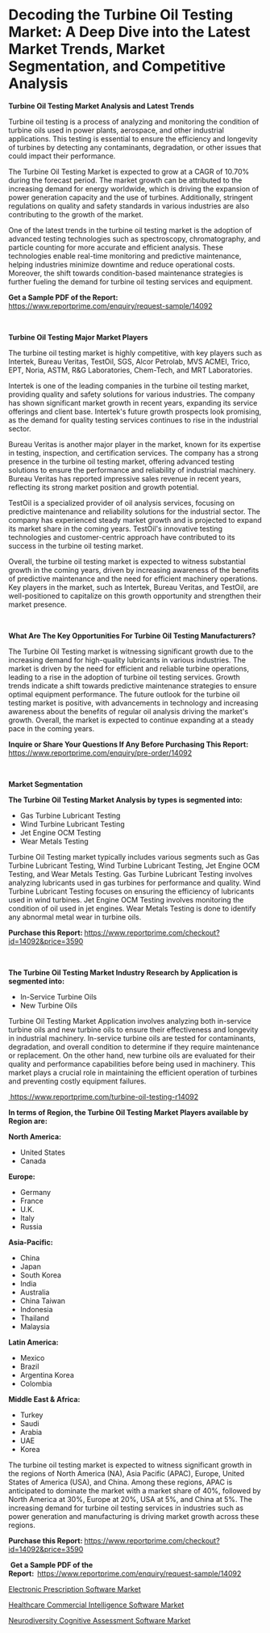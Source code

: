 <p><h1>Decoding the Turbine Oil Testing Market: A Deep Dive into the Latest Market Trends, Market Segmentation, and Competitive Analysis</h1></p><p><strong>Turbine Oil Testing Market Analysis and Latest Trends</strong></p>
<p><p>Turbine oil testing is a process of analyzing and monitoring the condition of turbine oils used in power plants, aerospace, and other industrial applications. This testing is essential to ensure the efficiency and longevity of turbines by detecting any contaminants, degradation, or other issues that could impact their performance.</p><p>The Turbine Oil Testing Market is expected to grow at a CAGR of 10.70% during the forecast period. The market growth can be attributed to the increasing demand for energy worldwide, which is driving the expansion of power generation capacity and the use of turbines. Additionally, stringent regulations on quality and safety standards in various industries are also contributing to the growth of the market.</p><p>One of the latest trends in the turbine oil testing market is the adoption of advanced testing technologies such as spectroscopy, chromatography, and particle counting for more accurate and efficient analysis. These technologies enable real-time monitoring and predictive maintenance, helping industries minimize downtime and reduce operational costs. Moreover, the shift towards condition-based maintenance strategies is further fueling the demand for turbine oil testing services and equipment.</p></p>
<p><strong>Get a Sample PDF of the Report:&nbsp;</strong> <a href="https://www.reportprime.com/enquiry/request-sample/14092">https://www.reportprime.com/enquiry/request-sample/14092</a></p>
<p>&nbsp;</p>
<p><strong>Turbine Oil Testing Major Market Players</strong></p>
<p><p>The turbine oil testing market is highly competitive, with key players such as Intertek, Bureau Veritas, TestOil, SGS, Alcor Petrolab, MVS ACMEI, Trico, EPT, Noria, ASTM, R&G Laboratories, Chem-Tech, and MRT Laboratories. </p><p>Intertek is one of the leading companies in the turbine oil testing market, providing quality and safety solutions for various industries. The company has shown significant market growth in recent years, expanding its service offerings and client base. Intertek's future growth prospects look promising, as the demand for quality testing services continues to rise in the industrial sector.</p><p>Bureau Veritas is another major player in the market, known for its expertise in testing, inspection, and certification services. The company has a strong presence in the turbine oil testing market, offering advanced testing solutions to ensure the performance and reliability of industrial machinery. Bureau Veritas has reported impressive sales revenue in recent years, reflecting its strong market position and growth potential.</p><p>TestOil is a specialized provider of oil analysis services, focusing on predictive maintenance and reliability solutions for the industrial sector. The company has experienced steady market growth and is projected to expand its market share in the coming years. TestOil's innovative testing technologies and customer-centric approach have contributed to its success in the turbine oil testing market.</p><p>Overall, the turbine oil testing market is expected to witness substantial growth in the coming years, driven by increasing awareness of the benefits of predictive maintenance and the need for efficient machinery operations. Key players in the market, such as Intertek, Bureau Veritas, and TestOil, are well-positioned to capitalize on this growth opportunity and strengthen their market presence.</p></p>
<p>&nbsp;</p>
<p><strong>What Are The Key Opportunities For Turbine Oil Testing Manufacturers?</strong></p>
<p><p>The Turbine Oil Testing market is witnessing significant growth due to the increasing demand for high-quality lubricants in various industries. The market is driven by the need for efficient and reliable turbine operations, leading to a rise in the adoption of turbine oil testing services. Growth trends indicate a shift towards predictive maintenance strategies to ensure optimal equipment performance. The future outlook for the turbine oil testing market is positive, with advancements in technology and increasing awareness about the benefits of regular oil analysis driving the market's growth. Overall, the market is expected to continue expanding at a steady pace in the coming years.</p></p>
<p><strong>Inquire or Share Your Questions If Any Before Purchasing This Report:</strong> <a href="https://www.reportprime.com/enquiry/pre-order/14092">https://www.reportprime.com/enquiry/pre-order/14092</a></p>
<p>&nbsp;</p>
<p><strong>Market Segmentation</strong></p>
<p><strong>The Turbine Oil Testing Market Analysis by types is segmented into:</strong></p>
<p><ul><li>Gas Turbine Lubricant Testing</li><li>Wind Turbine Lubricant Testing</li><li>Jet Engine OCM Testing</li><li>Wear Metals Testing</li></ul></p>
<p><p>Turbine Oil Testing market typically includes various segments such as Gas Turbine Lubricant Testing, Wind Turbine Lubricant Testing, Jet Engine OCM Testing, and Wear Metals Testing. Gas Turbine Lubricant Testing involves analyzing lubricants used in gas turbines for performance and quality. Wind Turbine Lubricant Testing focuses on ensuring the efficiency of lubricants used in wind turbines. Jet Engine OCM Testing involves monitoring the condition of oil used in jet engines. Wear Metals Testing is done to identify any abnormal metal wear in turbine oils.</p></p>
<p><strong>Purchase this Report:&nbsp;</strong><a href="https://www.reportprime.com/checkout?id=14092&price=3590">https://www.reportprime.com/checkout?id=14092&price=3590</a></p>
<p>&nbsp;</p>
<p><strong>The Turbine Oil Testing Market Industry Research by Application is segmented into:</strong></p>
<p><ul><li>In-Service Turbine Oils</li><li>New Turbine Oils</li></ul></p>
<p><p>Turbine Oil Testing Market Application involves analyzing both in-service turbine oils and new turbine oils to ensure their effectiveness and longevity in industrial machinery. In-service turbine oils are tested for contaminants, degradation, and overall condition to determine if they require maintenance or replacement. On the other hand, new turbine oils are evaluated for their quality and performance capabilities before being used in machinery. This market plays a crucial role in maintaining the efficient operation of turbines and preventing costly equipment failures.</p></p>
<p><a href="https://www.reportprime.com/turbine-oil-testing-r14092">&nbsp;https://www.reportprime.com/turbine-oil-testing-r14092</a></p>
<p><strong>In terms of Region, the Turbine Oil Testing Market Players available by Region are:</strong></p>
<p>
    <p> <strong> North America: </strong>
        <ul>
            <li>United States</li>
            <li>Canada</li>
        </ul>
        </p> 
    <p> <strong> Europe: </strong>
        <ul>
            <li>Germany</li>
            <li>France</li>
            <li>U.K.</li>
            <li>Italy</li>
            <li>Russia</li>
        </ul>
        </p> 
    <p> <strong> Asia-Pacific: </strong>
        <ul>
            <li>China</li>
            <li>Japan</li>
            <li>South Korea</li>
            <li>India</li>
            <li>Australia</li>
            <li>China Taiwan</li>
            <li>Indonesia</li>
            <li>Thailand</li>
            <li>Malaysia</li>
        </ul>
        </p> 
    <p> <strong> Latin America: </strong>
        <ul>
            <li>Mexico</li>
            <li>Brazil</li>
            <li>Argentina Korea</li>
            <li>Colombia</li>
        </ul>
        </p> 
    <p> <strong> Middle East & Africa: </strong>
        <ul>
            <li>Turkey</li>
            <li>Saudi</li>
            <li>Arabia</li>
            <li>UAE</li>
            <li>Korea</li>
        </ul>
    </p>
    </p>
<p><p>The turbine oil testing market is expected to witness significant growth in the regions of North America (NA), Asia Pacific (APAC), Europe, United States of America (USA), and China. Among these regions, APAC is anticipated to dominate the market with a market share of 40%, followed by North America at 30%, Europe at 20%, USA at 5%, and China at 5%. The increasing demand for turbine oil testing services in industries such as power generation and manufacturing is driving market growth across these regions.</p></p>
<p><strong>Purchase this Report: </strong><a href="https://www.reportprime.com/checkout?id=14092&price=3590">https://www.reportprime.com/checkout?id=14092&price=3590</a></p>
<p>&nbsp;<strong>Get a Sample PDF of the Report:&nbsp;&nbsp;</strong><a href="https://www.reportprime.com/enquiry/request-sample/14092">https://www.reportprime.com/enquiry/request-sample/14092</a></p>
<p><strong></strong></p>
<p><p><a href="https://github.com/RichRobinson5/Market-Research-Report-List-6/blob/main/electronic-prescription-software-market.md">Electronic Prescription Software Market</a></p><p><a href="https://view.publitas.com/reportprime-1/global-healthcare-commercial-intelligence-software-market-share-and-growth-opportunities-and-market-size-growing-with-a-cagr-of-5-6-for-period-from-2024-2031/">Healthcare Commercial Intelligence Software Market</a></p><p><a href="https://view.publitas.com/reportprime-1/neurodiversity-cognitive-assessment-software-market-size-growth-and-industry-analysis-by-market-segmentation-and-regional-insights-and-forecast-to-2031/">Neurodiversity Cognitive Assessment Software Market</a></p></p>